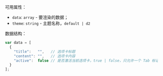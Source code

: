 可用属性：

- `data`: `array` - 要渲染的数据；
- `theme`: `string` - 主题名称，`default | d2`


数据结构：

```js
var data = [
  {
    "title":   "",   // 选项卡标题
    "content": "",   // 选项卡内容
    "active":  false // 是否激活当前选项卡，true | false，只允许一个 Tab 标记为激活
  }
];
```
